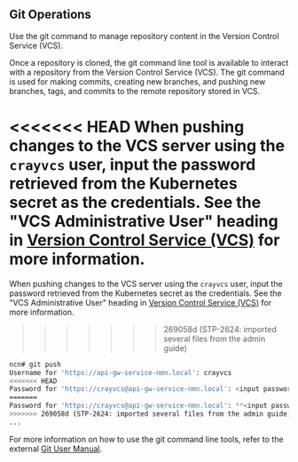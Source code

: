 ## Git Operations

Use the git command to manage repository content in the Version Control Service \(VCS\).

Once a repository is cloned, the git command line tool is available to interact with a repository from the Version Control Service \(VCS\). The git command is used for making commits, creating new branches, and pushing new branches, tags, and commits to the remote repository stored in VCS.

<<<<<<< HEAD
When pushing changes to the VCS server using the `crayvcs` user, input the password retrieved from the Kubernetes secret as the credentials. See the "VCS Administrative User" heading in [Version Control Service \(VCS\)](Version_Control_Service_VCS.md) for more information.
=======
When pushing changes to the VCS server using the `crayvcs` user, input the password retrieved from the Kubernetes secret as the credentials. See the "VCS Administrative User" heading in [Version Control Service \(VCS\)](/portal/developer-portal/operations/Version_Control_Service_VCS.md) for more information.
>>>>>>> 269058d (STP-2624: imported several files from the admin guide)

```bash
ncn# git push
Username for 'https://api-gw-service-nmn.local': crayvcs
<<<<<<< HEAD
Password for 'https://crayvcs@api-gw-service-nmn.local': <input password here>
=======
Password for 'https://crayvcs@api-gw-service-nmn.local': **<input password here>**
>>>>>>> 269058d (STP-2624: imported several files from the admin guide)
...
```

For more information on how to use the git command line tools, refer to the external [Git User Manual](https://git-scm.com/docs/user-manual.html).




